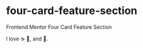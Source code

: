 # four-card-feature-section
Frontend Mentor Four Card Feature Section

I  love :coffee: :pizza:, and :dancer:.
